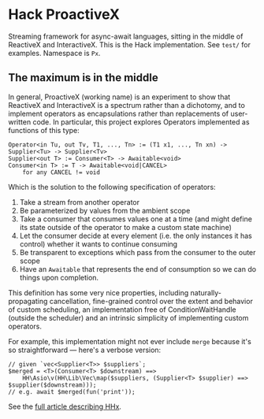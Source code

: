 # Hack ProactiveX

Streaming framework for async-await languages, sitting in the middle of ReactiveX and InteractiveX. This is the Hack implementation. See `test/` for examples. Namespace is `Px`.

## The maximum is in the middle

In general, ProactiveX (working name) is an experiment to show that ReactiveX and InteractiveX is a spectrum rather than a dichotomy, and to implement operators as encapsulations rather than replacements of user-written code. In particular, this project explores Operators implemented as functions of this type:

```
Operator<in Tu, out Tv, T1, ..., Tn> := (T1 x1, ..., Tn xn) -> Supplier<Tu> -> Supplier<Tv>
Supplier<out T> := Consumer<T> -> Awaitable<void>
Consumer<in T> := T -> Awaitable<void|CANCEL>
	for any CANCEL != void
```

Which is the solution to the following specification of operators:

1. Take a stream from another operator
2. Be parameterized by values from the ambient scope
3. Take a consumer that consumes values one at a time (and might define its state outside of the operator to make a custom state machine)
4. Let the consumer decide at every element (i.e. the only instances it has control) whether it wants to continue consuming
5. Be transparent to exceptions which pass from the consumer to the outer scope
6. Have an `Awaitable` that represents the end of consumption so we can do things upon completion.

This definition has some very nice properties, including naturally-propagating cancellation, fine-grained control over the extent and behavior of custom scheduling, an implementation free of ConditionWaitHandle (outside the scheduler) and an intrinsic simplicity of implementing custom operators.

For example, this implementation might not ever include `merge` because it's so straightforward &mdash; here's a verbose version:

```hack
// given `vec<Supplier<T>> $suppliers`;
$merged = <T>(Consumer<T> $downstream) ==>
	HH\Asio\v(HH\Lib\Vec\map($suppliers, (Supplier<T> $supplier) ==> $supplier($downstream)));
// e.g. await $merged(fun('print'));
```

See the [full article describing HHx](//lam.io/blog/HHx).